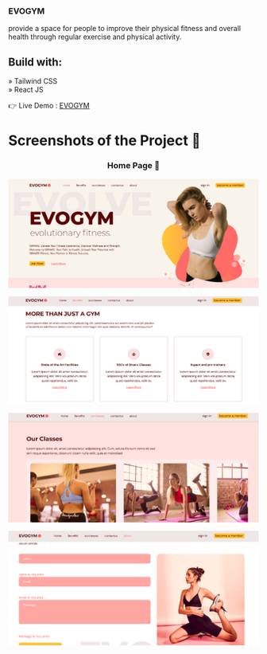  <h3>EVOGYM</h3> provide a space for people to improve their physical fitness and overall health through regular exercise and physical activity. </br>

 <h2>Build with:</h2> 
» Tailwind CSS </br>
» React JS

  👉 Live Demo : [EVOGYM](https://gymate-seven.vercel.app/)
<h1>Screenshots of the Project 📸</h1>

<div align="center">
 <h3>Home Page 🏡</h3> 
</div>

![Alt Text](<https://github.com/Yassine-jarir/Gymate/blob/f57c14b7a2aae8ae3ecdba3dc95fa7a04f3bafd7/src/assets/GithubImgs/Vite-React-TS%20(3).png>)

![Alt Text](<https://github.com/Yassine-jarir/Gymate/blob/f57c14b7a2aae8ae3ecdba3dc95fa7a04f3bafd7/src/assets/GithubImgs/Vite-React-TS%20(2).png>)

![Alt Text](<https://github.com/Yassine-jarir/Gymate/blob/f57c14b7a2aae8ae3ecdba3dc95fa7a04f3bafd7/src/assets/GithubImgs/Vite-React-TS%20(1).png>)

![Alt Text](<https://github.com/Yassine-jarir/Gymate/blob/f57c14b7a2aae8ae3ecdba3dc95fa7a04f3bafd7/src/assets/GithubImgs/Vite-React-TS.png>)

